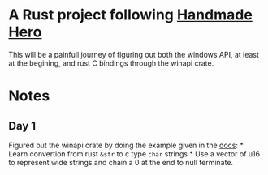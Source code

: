 # A Rust project following [Handmade Hero](https://handmadehero.org)
This will be a painfull journey of figuring out both the windows API,
at least at the begining, and rust C bindings through the winapi crate.


# Notes
## Day 1
Figured out the winapi crate by doing the example given in the 
[docs](https://docs.rs/winapi):
    * Learn convertion from rust `&str` to c type `char` strings
		* Use a vector of u16 to represent wide strings and chain a
		0 at the end to null terminate.
